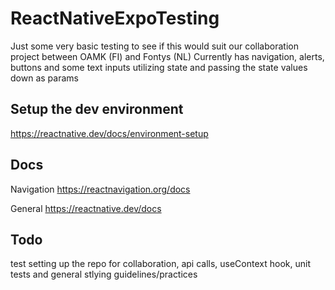 # ReactNativeExpoTesting
Just some very basic testing to see if this would suit our collaboration project between OAMK (FI) and Fontys (NL)
Currently has navigation, alerts, buttons and some text inputs utilizing state and passing the state values down as params

## Setup the dev environment
https://reactnative.dev/docs/environment-setup

## Docs

Navigation https://reactnavigation.org/docs

General https://reactnative.dev/docs

## Todo
test setting up the repo for collaboration, api calls, useContext hook, unit tests and general stlying guidelines/practices
